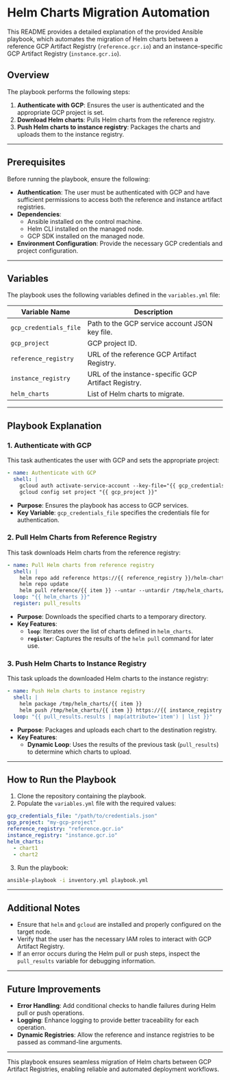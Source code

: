 # Helm Charts Migration Automation

This README provides a detailed explanation of the provided Ansible playbook, which automates the migration of Helm charts between a reference GCP Artifact Registry (`reference.gcr.io`) and an instance-specific GCP Artifact Registry (`instance.gcr.io`).

## Overview

The playbook performs the following steps:

1. **Authenticate with GCP**: Ensures the user is authenticated and the appropriate GCP project is set.
2. **Download Helm charts**: Pulls Helm charts from the reference registry.
3. **Push Helm charts to instance registry**: Packages the charts and uploads them to the instance registry.

---

## Prerequisites

Before running the playbook, ensure the following:

- **Authentication**: The user must be authenticated with GCP and have sufficient permissions to access both the reference and instance artifact registries.
- **Dependencies**:
  - Ansible installed on the control machine.
  - Helm CLI installed on the managed node.
  - GCP SDK installed on the managed node.
- **Environment Configuration**: Provide the necessary GCP credentials and project configuration.

---

## Variables

The playbook uses the following variables defined in the `variables.yml` file:

| Variable Name          | Description                                         |
| ---------------------- | --------------------------------------------------- |
| `gcp_credentials_file` | Path to the GCP service account JSON key file.      |
| `gcp_project`          | GCP project ID.                                     |
| `reference_registry`   | URL of the reference GCP Artifact Registry.         |
| `instance_registry`    | URL of the instance-specific GCP Artifact Registry. |
| `helm_charts`          | List of Helm charts to migrate.                     |

---

## Playbook Explanation

### **1. Authenticate with GCP**

This task authenticates the user with GCP and sets the appropriate project:

```yaml
- name: Authenticate with GCP
  shell: |
    gcloud auth activate-service-account --key-file="{{ gcp_credentials_file }}"
    gcloud config set project "{{ gcp_project }}"
```

- **Purpose**: Ensures the playbook has access to GCP services.
- **Key Variable**: `gcp_credentials_file` specifies the credentials file for authentication.

### **2. Pull Helm Charts from Reference Registry**

This task downloads Helm charts from the reference registry:

```yaml
- name: Pull Helm charts from reference registry
  shell: |
    helm repo add reference https://{{ reference_registry }}/helm-charts
    helm repo update
    helm pull reference/{{ item }} --untar --untardir /tmp/helm_charts/
  loop: "{{ helm_charts }}"
  register: pull_results
```

- **Purpose**: Downloads the specified charts to a temporary directory.
- **Key Features**:
  - **`loop`**: Iterates over the list of charts defined in `helm_charts`.
  - **`register`**: Captures the results of the `helm pull` command for later use.

### **3. Push Helm Charts to Instance Registry**

This task uploads the downloaded Helm charts to the instance registry:

```yaml
- name: Push Helm charts to instance registry
  shell: |
    helm package /tmp/helm_charts/{{ item }}
    helm push /tmp/helm_charts/{{ item }} https://{{ instance_registry }}/helm-charts
  loop: "{{ pull_results.results | map(attribute='item') | list }}"
```

- **Purpose**: Packages and uploads each chart to the destination registry.
- **Key Features**:
  - **Dynamic Loop**: Uses the results of the previous task (`pull_results`) to determine which charts to upload.

---

## How to Run the Playbook

1. Clone the repository containing the playbook.
2. Populate the `variables.yml` file with the required values:

```yaml
gcp_credentials_file: "/path/to/credentials.json"
gcp_project: "my-gcp-project"
reference_registry: "reference.gcr.io"
instance_registry: "instance.gcr.io"
helm_charts:
  - chart1
  - chart2
```

3. Run the playbook:

```bash
ansible-playbook -i inventory.yml playbook.yml
```

---

## Additional Notes

- Ensure that `helm` and `gcloud` are installed and properly configured on the target node.
- Verify that the user has the necessary IAM roles to interact with GCP Artifact Registry.
- If an error occurs during the Helm pull or push steps, inspect the `pull_results` variable for debugging information.

---

## Future Improvements

- **Error Handling**: Add conditional checks to handle failures during Helm pull or push operations.
- **Logging**: Enhance logging to provide better traceability for each operation.
- **Dynamic Registries**: Allow the reference and instance registries to be passed as command-line arguments.

---

This playbook ensures seamless migration of Helm charts between GCP Artifact Registries, enabling reliable and automated deployment workflows.

